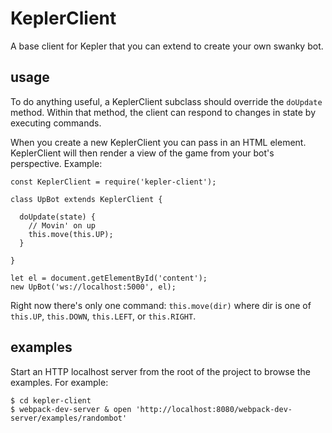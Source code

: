 # KeplerClient

A base client for Kepler that you can extend to create your own swanky bot.

## usage

To do anything useful, a KeplerClient subclass should override the `doUpdate` method. Within that method, the client can respond to changes in state by executing commands.

When you create a new KeplerClient you can pass in an HTML element. KeplerClient will then render a view of the game from your bot's perspective. 
Example:

    const KeplerClient = require('kepler-client');

    class UpBot extends KeplerClient {

      doUpdate(state) {
        // Movin' on up
        this.move(this.UP);
      }

    } 

    let el = document.getElementById('content');
    new UpBot('ws://localhost:5000', el);
    

Right now there's only one command: `this.move(dir)` where dir is one of `this.UP`, `this.DOWN`, `this.LEFT`, or `this.RIGHT`. 

## examples

Start an HTTP localhost server from the root of the project to browse the examples. For example:

    $ cd kepler-client
    $ webpack-dev-server & open 'http://localhost:8080/webpack-dev-server/examples/randombot'